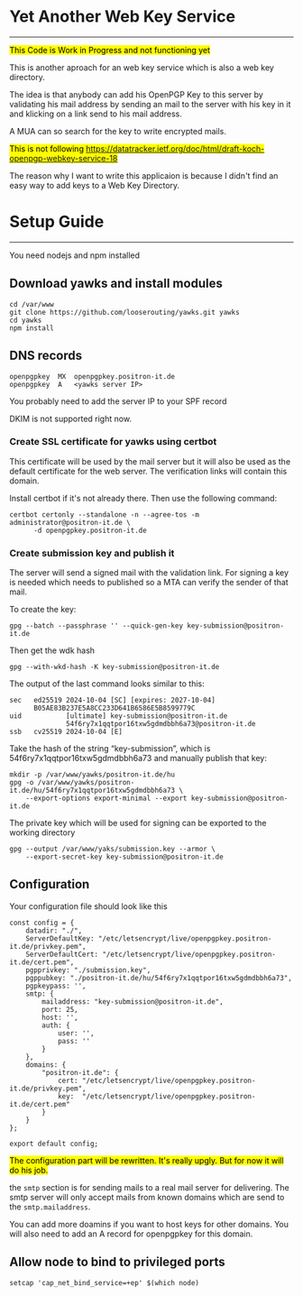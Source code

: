 # Yet Another Web Key Service
---------------------------
<mark>This Code is Work in Progress and not functioning yet</mark>

This is another aproach for an web key service which is also a web key directory.

The idea is that anybody can add his OpenPGP Key to this server by validating his mail address by sending an mail to the server with his key in it and klicking on a link send to his mail address.

A MUA can so search for the key to write encrypted mails.

<mark>This is not following https://datatracker.ietf.org/doc/html/draft-koch-openpgp-webkey-service-18</mark>

The reason why I want to write this applicaion is because I didn't find an easy way to add keys to a Web Key Directory. 

# Setup Guide
------------

You need nodejs and npm installed

## Download yawks and install modules

```
cd /var/www
git clone https://github.com/looserouting/yawks.git yawks
cd yawks
npm install
```

## DNS records

```
openpgpkey  MX  openpgpkey.positron-it.de
openpgpkey  A   <yawks server IP>
```

You probably need to add the server IP to your SPF record

DKIM is not supported right now.

### Create SSL certificate for yawks using certbot
This certificate will be used by the mail server but it will also be used as the default certificate for the web server. The verification links will contain this domain.

Install certbot if it's not already there.
Then use the following command:

```
certbot certonly --standalone -n --agree-tos -m administrator@positron-it.de \
      -d openpgpkey.positron-it.de
```

### Create submission key and publish it
The server will send a signed mail with the validation link. For signing a key is needed which  needs to published so a MTA can verify the sender of that mail. 

To create the key:
```
gpg --batch --passphrase '' --quick-gen-key key-submission@positron-it.de
```

Then get the wdk hash

```
gpg --with-wkd-hash -K key-submission@positron-it.de
```

The output of the last command looks similar to this:
```
sec   ed25519 2024-10-04 [SC] [expires: 2027-10-04]
      B05AE83B237E5A8CC233D641B6586E5B8599779C
uid           [ultimate] key-submission@positron-it.de
              54f6ry7x1qqtpor16txw5gdmdbbh6a73@positron-it.de
ssb   cv25519 2024-10-04 [E]

```

Take the hash of the string “key-submission”, which is 54f6ry7x1qqtpor16txw5gdmdbbh6a73 and manually publish that key:

```
mkdir -p /var/www/yawks/positron-it.de/hu
gpg -o /var/www/yawks/positron-it.de/hu/54f6ry7x1qqtpor16txw5gdmdbbh6a73 \
    --export-options export-minimal --export key-submission@positron-it.de
```

The private key which will be used for signing can be exported to the working directory

```
gpg --output /var/www/yaks/submission.key --armor \
    --export-secret-key key-submission@positron-it.de
```

## Configuration

Your configuration file should look like this
```
const config = {
    datadir: "./",
    ServerDefaultKey: "/etc/letsencrypt/live/openpgpkey.positron-it.de/privkey.pem",
    ServerDefaultCert: "/etc/letsencrypt/live/openpgpkey.positron-it.de/cert.pem",
    pgpprivkey: "./submission.key",
    pgppubkey: "./positron-it.de/hu/54f6ry7x1qqtpor16txw5gdmdbbh6a73",
    pgpkeypass: '',
    smtp: {
        mailaddress: "key-submission@positron-it.de",
        port: 25,
        host: '', 
        auth: {
            user: '',
            pass: ''
        }
    },
    domains: {
        "positron-it.de": {
            cert: "/etc/letsencrypt/live/openpgpkey.positron-it.de/privkey.pem",
            key:  "/etc/letsencrypt/live/openpgpkey.positron-it.de/cert.pem"
        }
    }
};

export default config;
```

<mark>The configuration part will be rewritten. It's really upgly. But for now it will do his job.</mark>

the `smtp` section is for sending mails to a real mail server for delivering.
The smtp server will only accept mails from known domains which are send to the `smtp.mailaddress`.

You can add more doamins if you want to host keys for other domains. You will also need to add an A record for openpgpkey for this domain.

## Allow node to bind to privileged ports

```
setcap 'cap_net_bind_service=+ep' $(which node)
```
